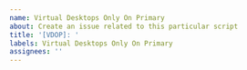 ```yaml
---
name: Virtual Desktops Only On Primary
about: Create an issue related to this particular script
title: '[VDOP]: '
labels: Virtual Desktops Only On Primary
assignees: ''
---
```

